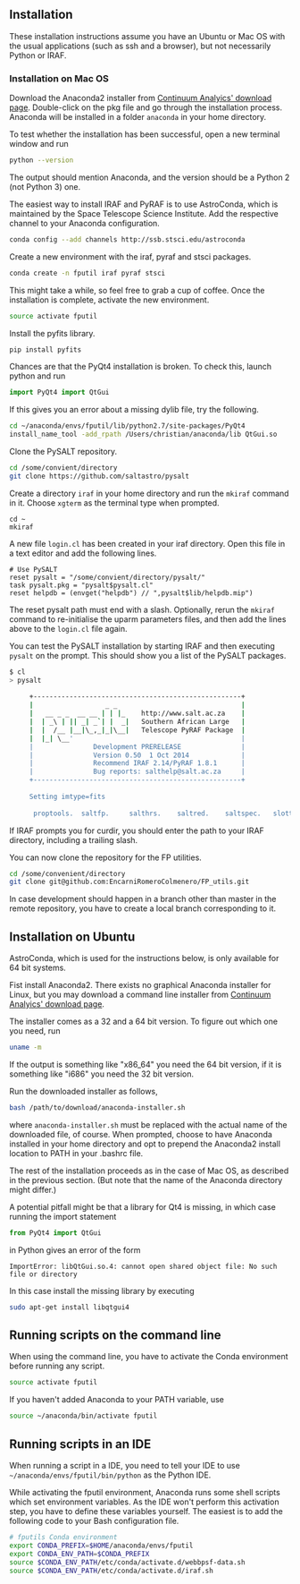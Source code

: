 ## Installation

These installation instructions assume you have an Ubuntu or Mac OS with the usual applications (such as ssh and a browser), but not necessarily Python or IRAF.

### Installation on Mac OS

Download the Anaconda2 installer from [Continuum Analyics' download page](https://docs.continuum.io/anaconda/install). Double-click on the pkg file and go through the installation process. Anaconda will be installed in a folder `anaconda` in your home directory.

To test whether the installation has been successful, open a new terminal window and run

```bash
python --version
```

The output should mention Anaconda, and the version should be a Python 2 (not Python 3) one.

The easiest way to install IRAF and PyRAF is to use AstroConda, which is maintained by the Space Telescope Science Institute. Add the respective channel to your Anaconda configuration.

```bash
conda config --add channels http://ssb.stsci.edu/astroconda
```

Create a new environment with the iraf, pyraf and stsci packages.

```bash
conda create -n fputil iraf pyraf stsci
```

This might take a while, so feel free to grab a cup of coffee. Once the installation is complete, activate the new environment.

```bash
source activate fputil
```

Install the pyfits library.

```bash
pip install pyfits
```

Chances are that the PyQt4 installation is broken. To check this, launch python and run

```python
import PyQt4 import QtGui
```

If this gives you an error about a missing dylib file, try the following.

```bash
cd ~/anaconda/envs/fputil/lib/python2.7/site-packages/PyQt4
install_name_tool -add_rpath /Users/christian/anaconda/lib QtGui.so
```

Clone the PySALT repository.

```bash
cd /some/convient/directory
git clone https://github.com/saltastro/pysalt
```

Create a directory `iraf` in your home directory and run the `mkiraf` command in it. Choose `xgterm` as the terminal type when prompted.

```
cd ~
mkiraf
```

A new file `login.cl` has been created in your iraf directory. Open this file in a text editor and add the following lines.

```
# Use PySALT
reset pysalt = "/some/convient/directory/pysalt/"
task pysalt.pkg = "pysalt$pysalt.cl"
reset helpdb = (envget("helpdb") // ",pysalt$lib/helpdb.mip")
```

The reset pysalt path must end with a slash. Optionally, rerun the `mkiraf` command to re-initialise the uparm parameters files, and then add the lines above to the `login.cl` file again.

You can test the PySALT installation by starting IRAF and then executing `pysalt` on the prompt. This should show you a list of the PySALT packages.

```bash
$ cl
> pysalt
 
     +----------------------------------------------------+
     |                  _ _                               |
     |   __ _ _  __ __ | | |_    http://www.salt.ac.za    |
     |  | _\ | || _| _`| |  _|   Southern African Large   |
     |  |  /__ |__|\_,_|_|\__|   Telescope PyRAF Package  |
     |  |_| \__'                                          |
     |               Development PRERELEASE               |
     |               Version 0.50  1 Oct 2014             |
     |               Recommend IRAF 2.14/PyRAF 1.8.1      |
     |               Bug reports: salthelp@salt.ac.za     |
     +----------------------------------------------------+
 
     Setting imtype=fits
 
      proptools.  saltfp.     salthrs.    saltred.    saltspec.   slottools.
```

If IRAF prompts you for curdir, you should enter the path to your IRAF directory, including a trailing slash.

You can now clone the repository for the FP utilities.

```bash
cd /some/convenient/directory
git clone git@github.com:EncarniRomeroColmenero/FP_utils.git
```

In case development should happen in a branch other than master in the remote repository, you have to create a local branch corresponding to it.

## Installation on Ubuntu

AstroConda, which is used for the instructions below, is only available for 64 bit systems.

Fist install Anaconda2. There exists no graphical Anaconda installer for Linux, but you may download a command line installer from [Continuum Analyics' download page](https://docs.continuum.io/anaconda/install).

The installer comes as a 32 and a 64 bit version. To figure out which one you need, run

```bash
uname -m
```

If the output is something like "x86_64" you need the 64 bit version, if it is something like "i686" you need the 32 bit version.

Run the downloaded installer as follows,

```bash
bash /path/to/download/anaconda-installer.sh
```

where `anaconda-installer.sh` must be replaced with the actual name of the downloaded file, of course. When prompted, choose to have Anaconda installed in your home directory and opt to prepend the Anaconda2 install location to PATH in your .bashrc file.

The rest of the installation proceeds as in the case of Mac OS, as described in the previous section. (But note that the name of the Anaconda directory might differ.)

A potential pitfall might be that a library for Qt4 is missing, in which case running the import statement

```python
from PyQt4 import QtGui
```

in Python gives an error of the form

```
ImportError: libQtGui.so.4: cannot open shared object file: No such file or directory
```

In this case install the missing library by executing

```bash
sudo apt-get install libqtgui4
```

## Running scripts on the command line

When using the command line, you have to activate the Conda environment before running any script.

```bash
source activate fputil
```

If you haven't added Anaconda to your PATH variable, use

```bash
source ~/anaconda/bin/activate fputil
```

## Running scripts in an IDE

When running a script in a IDE, you need to tell your IDE to use `~/anaconda/envs/fputil/bin/python` as the Python IDE.

While activating the fputil environment, Anaconda runs some shell scripts which set environment variables. As the IDE won't perform this activation step, you have to define these variables yourself. The easiest is to add the following code to your Bash configuration file.

```bash
# fputils Conda environment
export CONDA_PREFIX=$HOME/anaconda/envs/fputil
export CONDA_ENV_PATH=$CONDA_PREFIX
source $CONDA_ENV_PATH/etc/conda/activate.d/webbpsf-data.sh
source $CONDA_ENV_PATH/etc/conda/activate.d/iraf.sh
```







